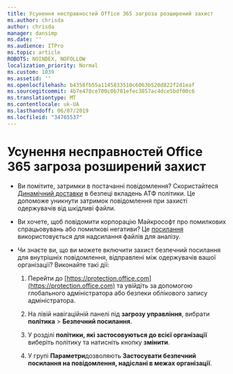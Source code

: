 ```yaml
---
title: Усунення несправностей Office 365 загроза розширений захист
ms.author: chrisda
author: chrisda
manager: dansimp
ms.date: ''
ms.audience: ITPro
ms.topic: article
ROBOTS: NOINDEX, NOFOLLOW
localization_priority: Normal
ms.custom: 1039
ms.assetid: ''
ms.openlocfilehash: b4358fb55a1145833510c6063b520d822f2d1eaf
ms.sourcegitcommit: 4b7e478ce700c0b781efec3857ac4dce5bdf00c6
ms.translationtype: MT
ms.contentlocale: uk-UA
ms.lasthandoff: 06/07/2019
ms.locfileid: "34765537"
---
```

# <a name="troubleshooting-office-365-advanced-threat-protection"></a>Усунення несправностей Office 365 загроза розширений захист

- Ви помітите, затримки в постачанні повідомлення? Скористайтеся [Динамічний доставки](https://docs.microsoft.com/office365/securitycompliance/dynamic-delivery-and-previewing) в безпеці вкладень АТФ політики. Це допоможе уникнути затримок повідомлення при захисті одержувачів від шкідливі файли.

- Ви хочете, щоб повідомити корпорацію Майкрософт про помилкових спрацьовувань або помилкові негативи? Це [посилання](https://www.microsoft.com/wdsi/filesubmission/) використовується для надсилання файлів для аналізу.

- Чи знаєте ви, що ви можете включити захист безпечний посилання для внутрішніх повідомлення, відправлені між одержувачів вашої організації? Виконайте такі дії:

  1. Перейти до [https://protection.office.com](https://protection.office.com) та увійдіть за допомогою глобального адміністратора або безпеки облікового запису адміністратора.

  2. На лівій навігаційній панелі під **загрозу управління**, вибрати **політика** \> **Безпечний посилання**.

  3. У розділі **політики, які застосовуються до всієї організації** виберіть політику та натисніть кнопку **змінити**.

  4. У групі **Параметри**дозволяють **Застосувати безпечний посилання на повідомлення, надіслані в межах організації**.
